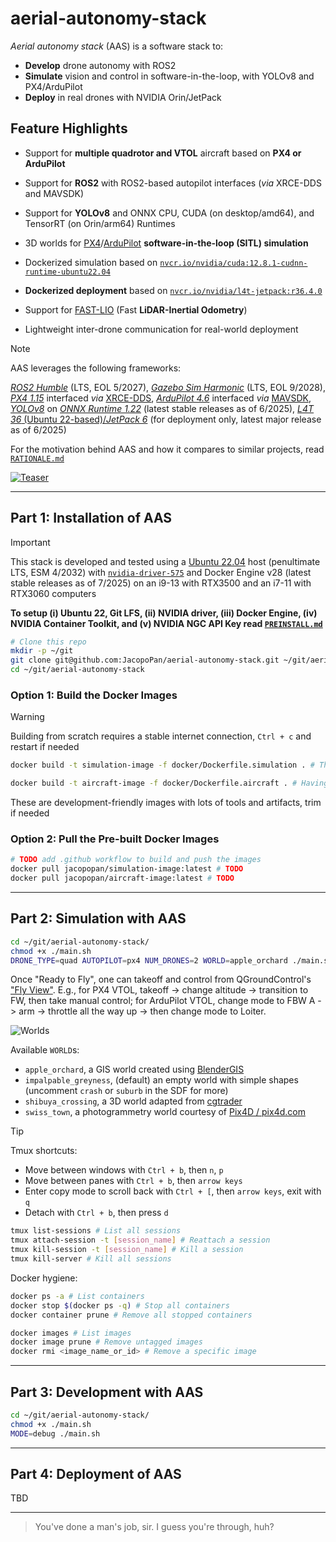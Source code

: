 # aerial-autonomy-stack

*Aerial autonomy stack* (AAS) is a software stack to:

- **Develop** drone autonomy with ROS2
- **Simulate** vision and control in software-in-the-loop, with YOLOv8 and PX4/ArduPilot
- **Deploy** in real drones with NVIDIA Orin/JetPack

## Feature Highlights

- Support for **multiple quadrotor and VTOL** aircraft based on **PX4 or ArduPilot**
- Support for **ROS2** with ROS2-based autopilot interfaces (*via* XRCE-DDS and MAVSDK)
- Support for **YOLOv8** and ONNX CPU, CUDA (on desktop/amd64), and TensorRT (on Orin/arm64) Runtimes
- 3D worlds for [PX4](https://docs.px4.io/main/en/simulation/#sitl-simulation-environment)/[ArduPilot](https://ardupilot.org/dev/docs/sitl-simulator-software-in-the-loop.html#sitl-architecture) **software-in-the-loop (SITL) simulation**
- Dockerized simulation based on [`nvcr.io/nvidia/cuda:12.8.1-cudnn-runtime-ubuntu22.04`](https://catalog.ngc.nvidia.com/orgs/nvidia/containers/cuda/tags)
- **Dockerized deployment** based on [`nvcr.io/nvidia/l4t-jetpack:r36.4.0`](https://catalog.ngc.nvidia.com/orgs/nvidia/containers/l4t-jetpack/tags)

- Support for [FAST-LIO](https://github.com/hku-mars/FAST_LIO) (Fast **LiDAR-Inertial Odometry**)
<!-- - Support for [PX4 Offboard](https://docs.px4.io/main/en/flight_modes/offboard.html) mode in CTBR (`VehicleRatesSetpoint`) for agile, GNSS-denied flight -->
- Lightweight inter-drone communication for real-world deployment 

> [!NOTE]
> AAS leverages the following frameworks:
>
> [*ROS2 Humble*](https://docs.ros.org/en/rolling/Releases.html) (LTS, EOL 5/2027), [*Gazebo Sim Harmonic*](https://gazebosim.org/docs/latest/releases/) (LTS, EOL 9/2028), [*PX4 1.15*](https://github.com/PX4/PX4-Autopilot/releases) interfaced *via* [XRCE-DDS](https://github.com/eProsima/Micro-XRCE-DDS/releases), [*ArduPilot 4.6*](https://github.com/ArduPilot/ardupilot/releases) interfaced *via* [MAVSDK](https://github.com/mavlink/mavsdk/releases), [*YOLOv8*](https://github.com/ultralytics/ultralytics/releases) on [*ONNX Runtime 1.22*](https://onnxruntime.ai/getting-started) (latest stable releases as of 6/2025), [*L4T 36* (Ubuntu 22-based)/*JetPack 6*](https://developer.nvidia.com/embedded/jetpack-archive) (for deployment only, latest major release as of 6/2025)
> 
> For the motivation behind AAS and how it compares to similar projects, read [`RATIONALE.md`](/docs/RATIONALE.md)

[![Teaser](docs/assets/video.jpg)](https://www.youtube.com/watch?v=VIDEO_ID)

---

## Part 1: Installation of AAS

> [!IMPORTANT]
> This stack is developed and tested using a [Ubuntu 22.04](https://ubuntu.com/about/release-cycle) host (penultimate LTS, ESM 4/2032) with [`nvidia-driver-575`](https://developer.nvidia.com/datacenter-driver-archive) and Docker Engine v28 (latest stable releases as of 7/2025) on an i9-13 with RTX3500 and an i7-11 with RTX3060 computers
> 
> **To setup (i) Ubuntu 22, Git LFS, (ii) NVIDIA driver, (iii) Docker Engine, (iv) NVIDIA Container Toolkit, and (v) NVIDIA NGC API Key read [`PREINSTALL.md`](/docs/PREINSTALL.md)**

```sh
# Clone this repo
mkdir -p ~/git
git clone git@github.com:JacopoPan/aerial-autonomy-stack.git ~/git/aerial-autonomy-stack
cd ~/git/aerial-autonomy-stack
```

### Option 1:  Build the Docker Images

> [!WARNING]
> Building from scratch requires a stable internet connection, `Ctrl + c` and restart if needed 

```sh
docker build -t simulation-image -f docker/Dockerfile.simulation . # The first build takes ~15' and creates an 18GB image (6GB for ros-humble-desktop, 9GB for PX4 and ArduPilot SITL)

docker build -t aircraft-image -f docker/Dockerfile.aircraft . # Having built Dockerfile.simulation, the first build takes ~15' and creates a 16GB image (6GB for ros-humble-desktop, 7GB for YOLOv8, ONNX)
```

These are development-friendly images with lots of tools and artifacts, trim if needed

### Option 2: Pull the Pre-built Docker Images

```sh
# TODO add .github workflow to build and push the images
docker pull jacopopan/simulation-image:latest # TODO
docker pull jacopopan/aircraft-image:latest # TODO
```

---

## Part 2: Simulation with AAS

```sh
cd ~/git/aerial-autonomy-stack/
chmod +x ./main.sh
DRONE_TYPE=quad AUTOPILOT=px4 NUM_DRONES=2 WORLD=apple_orchard ./main.sh # Read main.sh for more options
```

Once "Ready to Fly", one can takeoff and control from QGroundControl's ["Fly View"](https://docs.qgroundcontrol.com/master/en/qgc-user-guide/fly_view/fly_view.html). E.g., for PX4 VTOL, takeoff -> change altitude -> transition to FW, then take manual control; for ArduPilot VTOL, change mode to FBW A -> arm -> throttle all the way up -> then change mode to Loiter.

![Worlds](docs/assets/worlds.jpg)

Available `WORLD`s:
- `apple_orchard`, a GIS world created using [BlenderGIS](https://github.com/domlysz/BlenderGIS)
- `impalpable_greyness`, (default) an empty world with simple shapes (uncomment `crash` or `suburb` in the SDF for more)
- `shibuya_crossing`, a 3D world adapted from [cgtrader](https://www.cgtrader.com/)
- `swiss_town`, a photogrammetry world courtesy of [Pix4D / pix4d.com](https://support.pix4d.com/hc/en-us/articles/360000235126)

> [!TIP]
> Tmux shortcuts:
> - Move between windows with `Ctrl + b`, then `n`, `p`
> - Move between panes with `Ctrl + b`, then `arrow keys`
> - Enter copy mode to scroll back with `Ctrl + [`, then `arrow keys`, exit with `q`
> - Detach with `Ctrl + b`, then press `d`
> ```sh
> tmux list-sessions # List all sessions
> tmux attach-session -t [session_name] # Reattach a session
> tmux kill-session -t [session_name] # Kill a session
> tmux kill-server # Kill all sessions
> ```
> Docker hygiene:
> ```sh
> docker ps -a # List containers
> docker stop $(docker ps -q) # Stop all containers
> docker container prune # Remove all stopped containers
> 
> docker images # List images
> docker image prune # Remove untagged images
> docker rmi <image_name_or_id> # Remove a specific image
> ```

---

## Part 3: Development with AAS

```sh
cd ~/git/aerial-autonomy-stack/
chmod +x ./main.sh
MODE=debug ./main.sh
```

---

## Part 4: Deployment of AAS

TBD

---
> You've done a man's job, sir. I guess you're through, huh?

<!-- 



## TODOs

### Geospatial and Photogrammetry Resources

- https://support.pix4d.com/hc/en-us/articles/360000235126#OPF2
- https://visicomdata.com/samples
- https://github.com/domlysz/BlenderGIS
- https://cesium.com/platform/cesiumjs/ 
- https://app.gazebosim.org/fuel/worlds
- https://aszabo.substack.com/p/zero-to-hero-creating-gazebo-worlds?utm_campaign=post&utm_medium=web
- https://github.com/AndrejOrsula/space_robotics_gz_envs

- https://github.com/softwareunderground/awesome-open-geoscience?tab=readme-ov-file
- https://github.com/sacridini/Awesome-Geospatial
- https://github.com/awesome-photogrammetry/awesome-photogrammetry?tab=readme-ov-file

### Model Resources

- ArduPilot SITL models: https://github.com/ArduPilot/SITL_Models

```sh
find . -path ./.git -prune -o -type f -not -name "*.dae" -not -name "*.png" -not -name "*.stl" | xargs wc -l
find . -path ./.git -prune -o -type f -not -name "*.dae" -not -name "*.png" -not -name "*.stl" -not -name "*.sdf" | xargs wc -l
``` 


-->
